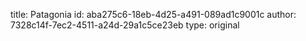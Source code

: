 title: Patagonia
id: aba275c6-18eb-4d25-a491-089ad1c9001c
author: 7328c14f-7ec2-4511-a24d-29a1c5ce23eb
type: original
